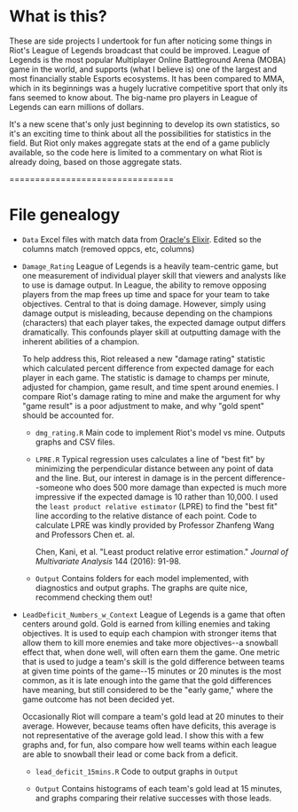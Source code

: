 # What is this?

These are side projects I undertook for fun after noticing some things in Riot's League of Legends broadcast that could be improved. League of Legends is the most popular Multiplayer Online Battleground Arena (MOBA) game in the world, and supports (what I believe is) one of the largest and most financially stable Esports ecosystems. It has been compared to MMA, which in its beginnings was a hugely lucrative competitive sport that only its fans seemed to know about. The big-name pro players in League of Legends can earn millions of dollars.

It's a new scene that's only just beginning to develop its own statistics, so it's an exciting time to think about all the possibilities for statistics in the field. But Riot only makes aggregate stats at the end of a game publicly available, so the code here is limited to a commentary on what Riot is already doing, based on those aggregate stats.

================================

# File genealogy

- `Data`
  Excel files with match data from [Oracle's Elixir](oracleselixir.com). 
  Edited so the columns match (removed oppcs, etc, columns)

- `Damage_Rating`
  League of Legends is a heavily team-centric game, but one measurement of individual player skill that viewers and analysts like to use is damage output. In League, the ability to remove opposing players from the map frees up time and space for your team to take objectives. Central to that is doing damage. However, simply using damage output is misleading, because depending on the champions (characters) that each player takes, the expected damage output differs dramatically. This confounds player skill at outputting damage with the inherent abilities of a champion. 

  To help address this, Riot released a new "damage rating" statistic which calculated percent difference from expected damage for each player in each game. The statistic is damage to champs per minute, adjusted for champion, game result, and time spent around enemies. I compare Riot's damage rating to mine and make the argument for why "game result" is a poor adjustment to make, and why "gold spent" should be accounted for.

    - `dmg_rating.R`
      Main code to implement Riot's model vs mine. Outputs graphs and CSV files.

    - `LPRE.R`
      Typical regression uses calculates a line of "best fit" by minimizing the perpendicular distance between any point of data and the line. But, our interest in damage is in the percent difference--someone who does 500 more damage than expected is much more impressive if the expected damage is 10 rather than 10,000. I used the `least product relative estimator` (LPRE) to find the "best fit" line according to the relative distance of each point. Code to calculate LPRE was kindly provided by Professor Zhanfeng Wang and Professors Chen et. al.

      Chen, Kani, et al. "Least product relative error estimation." *Journal of Multivariate Analysis* 144 (2016): 91-98.

    - `Output`
      Contains folders for each model implemented, with diagnostics and output graphs. The graphs are quite nice, recommend checking them out! 

- `LeadDeficit_Numbers_w_Context`
  League of Legends is a game that often centers around gold. Gold is earned from killing enemies and taking objectives. It is used to equip each champion with stronger items that allow them to kill more enemies and take more objectives--a snowball effect that, when done well, will often earn them the game. One metric that is used to judge a team's skill is the gold difference between teams at given time points of the game--15 minutes or 20 minutes is the most common, as it is late enough into the game that the gold differences have meaning, but still considered to be the "early game," where the game outcome has not been decided yet. 

  Occasionally Riot will compare a team's gold lead at 20 minutes to their average. However, because teams often have deficits, this average is not representative of the average gold lead. I show this with a few graphs and, for fun, also compare how well teams within each league are able to snowball their lead or come back from a deficit.

    - `lead_deficit_15mins.R`
      Code to output graphs in `Output`

    - `Output`
      Contains histograms of each team's gold lead at 15 minutes, and graphs comparing their relative successes with those leads. 
